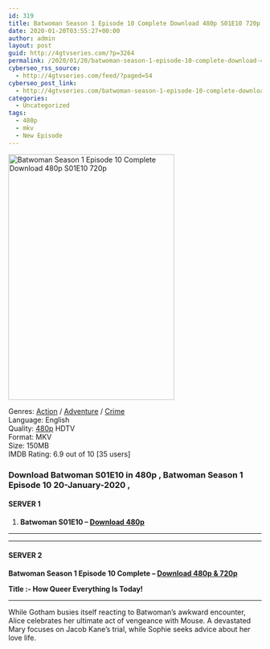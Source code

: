 ```yaml
---
id: 319
title: Batwoman Season 1 Episode 10 Complete Download 480p S01E10 720p
date: 2020-01-20T03:55:27+00:00
author: admin
layout: post
guid: http://4gtvseries.com/?p=3264
permalink: /2020/01/20/batwoman-season-1-episode-10-complete-download-480p-s01e10-720p-2/
cyberseo_rss_source:
  - http://4gtvseries.com/feed/?paged=54
cyberseo_post_link:
  - http://4gtvseries.com/batwoman-season-1-episode-10-complete-download-480p-s01e10-720p/
categories:
  - Uncategorized
tags:
  - 480p
  - mkv
  - New Episode
---
```

<img loading="lazy" class="aligncenter" src="https://1.bp.blogspot.com/-T9H_rpD_dLY/XeSGMZNhL-I/AAAAAAAAAWw/w-pg4Ty1lMExMkzSdbe93Vc8Trdgc9a_wCK4BGAYYCw/s1600/Batwoman%2BSeason%2B1%2BEpisode%2B8.jpg" alt="Batwoman Season 1 Episode 10 Complete Download 480p S01E10 720p" width="330" height="488" />

Genres:&nbsp;<a href="http://4gtvseries.com/tag/action/" data-wpel-link="internal">Action</a>&nbsp;/&nbsp;<a href="http://4gtvseries.com/tag/adventure/" data-wpel-link="internal">Adventure</a>&nbsp;/&nbsp;<a href="http://4gtvseries.com/tag/crime/" data-wpel-link="internal">Crime</a>  
Language: English  
Quality:&nbsp;<a href="http://4gtvseries.com/tag/480p/" data-wpel-link="internal">480p</a> HDTV  
Format: MKV  
Size: 150MB  
IMDB Rating: 6.9 out of 10 [35 users]

### **Download Batwoman S01E10 in 480p , Batwoman Season 1 Episode 10 20-January-2020 ,&nbsp;**

#### <span><strong>SERVER 1</strong></span>

  1. **Batwoman S01E10 – <a href="http://slink.dl480p.xyz/QCh3VbG" data-wpel-link="external" target="_blank" rel="nofollow external noopener noreferrer" class="wpel-icon-left"><i class="wpel-icon fa fa-download" aria-hidden="true"></i>Download 480p</a>**

* * *

* * *

#### <span><strong>SERVER 2</strong></span>

**Batwoman Season 1 Episode 10 Complete – <a href="http://dl480p.xyz/943/10/" data-wpel-link="external" target="_blank" rel="nofollow external noopener noreferrer" class="wpel-icon-left"><i class="wpel-icon fa fa-download" aria-hidden="true"></i>Download 480p & 720p</a>**

<span><strong>Title :- How Queer Everything Is Today!</strong></span>

* * *

While Gotham busies itself reacting to Batwoman’s awkward encounter, Alice celebrates her ultimate act of vengeance with Mouse. A devastated Mary focuses on Jacob Kane’s trial, while Sophie seeks advice about her love life.

<div align="center">
</div>